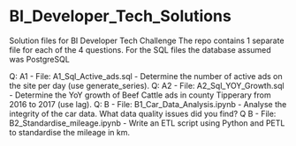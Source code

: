 # BI_Developer_Tech_Solutions
Solution files for BI Developer Tech Challenge
The repo contains 1 separate file for each of the 4 questions. 
For the SQL files the database assumed was PostgreSQL

Q: A1 - File: A1_Sql_Active_ads.sql - Determine the number of active ads on the site per day (use generate_series).
Q: A2 - File: A2_Sql_YOY_Growth.sql - Determine the YoY growth of Beef Cattle ads in county Tipperary from 2016 to 2017 (use lag).
Q: B - File: B1_Car_Data_Analysis.ipynb -  Analyse the integrity of the car data. What data quality issues did you find?
Q  B - File: B2_Standardise_mileage.ipynb - Write an ETL script using Python and PETL to standardise the mileage in km.
